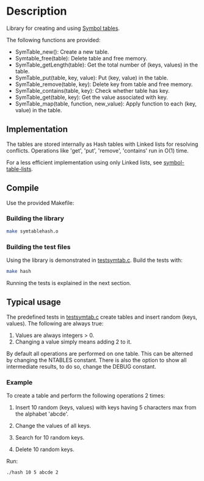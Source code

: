 # Description

Library for creating and using [Symbol tables](https://en.wikipedia.org/wiki/Symbol_table).

The following functions are provided:

* SymTable_new(): Create a new table.
* Symtable_free(table): Delete table and free memory.
* SymTable_getLength(table): Get the total number of (keys, values) in the table.
* SymTable_put(table, key, value): Put (key, value) in the table.
* SymTable_remove(table, key): Delete key from table and free memory.
* SymTable_contains(table, key): Check whether table has key.
* SymTable_get(table, key): Get the value associated with key.
* SymTable_map(table, function, new_value): Apply function to each (key, value) in the table.

## Implementation

The tables are stored internally as Hash tables with
Linked lists for resolving conflicts. Operations
like 'get', 'put', 'remove', 'contains' run in O(1) time.

For a less efficient implementation using only Linked lists, see
[symbol-table-lists](https://bitbucket.org/tasxatzial/symbol-table-lists).

## Compile

Use the provided Makefile:

### Building the library

```bash
make symtablehash.o
```

### Building the test files

Using the library is demonstrated in [testsymtab.c](testsymtab.c). Build the tests with:

```bash
make hash
```

Running the tests is explained in the next section.

## Typical usage

The predefined tests in [testsymtab.c](testsymtab.c) create tables and insert random (keys, values). The following are always true:

1. Values are always integers > 0.
2. Changing a value simply means adding 2 to it.

By default all operations
are performed on one table. This can be alterned by changing the NTABLES constant.
There is also the option to show all intermediate results, to do so, change the DEBUG constant.

### Example

To create a table and perform the following operations 2 times:

1) Insert 10 random (keys, values) with keys having 5 characters max from the alphabet 'abcde'.

2) Change the values of all keys.

3) Search for 10 random keys.

4) Delete 10 random keys.

Run:

```bash
./hash 10 5 abcde 2
```
